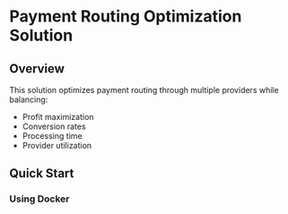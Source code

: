 # Payment Routing Optimization Solution

## Overview
This solution optimizes payment routing through multiple providers while balancing:
- Profit maximization
- Conversion rates
- Processing time
- Provider utilization

## Quick Start

### Using Docker
